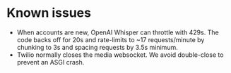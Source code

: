 # Known issues

- When accounts are new, OpenAI Whisper can throttle with 429s. The code backs off for 20s and rate-limits to ~17 requests/minute by chunking to 3s and spacing requests by 3.5s minimum.
- Twilio normally closes the media websocket. We avoid double-close to prevent an ASGI crash.
